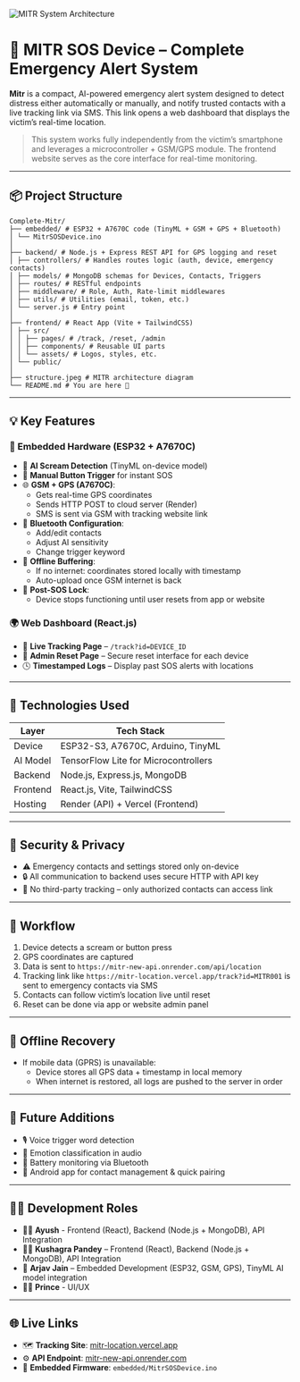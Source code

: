 ![MITR System Architecture](/home/arjav-jain/coding/embedded/Complete-Mitr)

# 🚨 MITR SOS Device – Complete Emergency Alert System

**Mitr** is a compact, AI-powered emergency alert system designed to detect distress either automatically or manually, and notify trusted contacts with a live tracking link via SMS. This link opens a web dashboard that displays the victim’s real-time location.

> This system works fully independently from the victim’s smartphone and leverages a microcontroller + GSM/GPS module. The frontend website serves as the core interface for real-time monitoring.

---

## 📦 Project Structure

```
Complete-Mitr/
├── embedded/ # ESP32 + A7670C code (TinyML + GSM + GPS + Bluetooth)
│ └── MitrSOSDevice.ino
│
├── backend/ # Node.js + Express REST API for GPS logging and reset
│ ├── controllers/ # Handles routes logic (auth, device, emergency contacts)
│ ├── models/ # MongoDB schemas for Devices, Contacts, Triggers
│ ├── routes/ # RESTful endpoints
│ ├── middleware/ # Role, Auth, Rate-limit middlewares
│ ├── utils/ # Utilities (email, token, etc.)
│ └── server.js # Entry point
│
├── frontend/ # React App (Vite + TailwindCSS)
│ ├── src/
│ │ ├── pages/ # /track, /reset, /admin
│ │ ├── components/ # Reusable UI parts
│ │ └── assets/ # Logos, styles, etc.
│ └── public/
│
├── structure.jpeg # MITR architecture diagram
└── README.md # You are here 🚀
```

---

## 💡 Key Features

### 🎯 Embedded Hardware (ESP32 + A7670C)
- 🤖 **AI Scream Detection** (TinyML on-device model)
- 🔘 **Manual Button Trigger** for instant SOS
- 🌐 **GSM + GPS (A7670C)**:
  - Gets real-time GPS coordinates
  - Sends HTTP POST to cloud server (Render)
  - SMS is sent via GSM with tracking website link
- 📲 **Bluetooth Configuration**:
  - Add/edit contacts
  - Adjust AI sensitivity
  - Change trigger keyword
- 🧠 **Offline Buffering**:
  - If no internet: coordinates stored locally with timestamp
  - Auto-upload once GSM internet is back
- 🛑 **Post-SOS Lock**:
  - Device stops functioning until user resets from app or website

### 🌍 Web Dashboard (React.js)
- 📍 **Live Tracking Page** – `/track?id=DEVICE_ID`
- 🔐 **Admin Reset Page** – Secure reset interface for each device
- 🕓 **Timestamped Logs** – Display past SOS alerts with locations

---

## 🔧 Technologies Used

| Layer        | Tech Stack                              |
|--------------|-----------------------------------------|
| Device       | ESP32-S3, A7670C, Arduino, TinyML       |
| AI Model     | TensorFlow Lite for Microcontrollers    |
| Backend      | Node.js, Express.js, MongoDB            |
| Frontend     | React.js, Vite, TailwindCSS             |
| Hosting      | Render (API) + Vercel (Frontend)        |

---

## 🔐 Security & Privacy

- ⚠️ Emergency contacts and settings stored only on-device
- 🔒 All communication to backend uses secure HTTP with API key
- 🚫 No third-party tracking – only authorized contacts can access link

---

## 🔄 Workflow

1. Device detects a scream or button press
2. GPS coordinates are captured
3. Data is sent to `https://mitr-new-api.onrender.com/api/location`
4. Tracking link like `https://mitr-location.vercel.app/track?id=MITR001` is sent to emergency contacts via SMS
5. Contacts can follow victim’s location live until reset
6. Reset can be done via app or website admin panel

---

## 🔁 Offline Recovery

- If mobile data (GPRS) is unavailable:
  - Device stores all GPS data + timestamp in local memory
  - When internet is restored, all logs are pushed to the server in order

---

## 🧩 Future Additions

- 🎙️ Voice trigger word detection
- 🧠 Emotion classification in audio
- 🔋 Battery monitoring via Bluetooth
- 📱 Android app for contact management & quick pairing

---

## 👨‍💻 Development Roles

- 👨‍💻 **Ayush** - Frontend (React), Backend (Node.js + MongoDB), API Integration
- 👨‍💻 **Kushagra Pandey** – Frontend (React), Backend (Node.js + MongoDB), API Integration
- 🤖 **Arjav Jain** – Embedded Development (ESP32, GSM, GPS), TinyML AI model integration
- 👨‍💻 **Prince** - UI/UX

---

## 🌐 Live Links

- 🗺️ **Tracking Site**: [mitr-location.vercel.app](https://mitr-location.vercel.app/)
- ⚙️ **API Endpoint**: [mitr-new-api.onrender.com](https://mitr-new-api.onrender.com/)
- 💾 **Embedded Firmware**: `embedded/MitrSOSDevice.ino`
